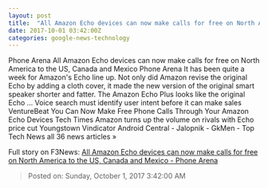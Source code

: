```yaml
---
layout: post
title:  "All Amazon Echo devices can now make calls for free on North America to the US, Canada and Mexico - Phone Arena"
date: 2017-10-01 03:42:00Z
categories: google-news-technology
---
```


Phone Arena All Amazon Echo devices can now make calls for free on North America to the US, Canada and Mexico Phone Arena It has been quite a week for Amazon's Echo line up. Not only did Amazon revise the original Echo by adding a cloth cover, it made the new version of the original smart speaker shorter and fatter. The Amazon Echo Plus looks like the original Echo ... Voice search must identify user intent before it can make sales VentureBeat You Can Now Make Free Phone Calls Through Your Amazon Echo Devices Tech Times Amazon turns up the volume on rivals with Echo price cut Youngstown Vindicator Android Central - Jalopnik - GkMen - Top Tech News all 36 news articles »


Full story on F3News: [All Amazon Echo devices can now make calls for free on North America to the US, Canada and Mexico - Phone Arena](http://www.f3nws.com/n/PfG2q)

> Posted on: Sunday, October 1, 2017 3:42:00 AM
